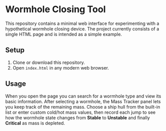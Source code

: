 # Wormhole Closing Tool

This repository contains a minimal web interface for experimenting with a hypothetical wormhole closing device. The project currently consists of a single HTML page and is intended as a simple example.

## Setup

1. Clone or download this repository.
2. Open `index.html` in any modern web browser.

## Usage

When you open the page you can search for a wormhole type and view its basic information. After selecting a wormhole, the Mass Tracker panel lets you keep track of the remaining mass. Choose a ship hull from the built-in list or enter custom cold/hot mass values, then record each jump to see how the wormhole state changes from **Stable** to **Unstable** and finally **Critical** as mass is depleted.

